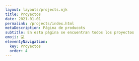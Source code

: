 ```yaml
---
layout: layouts/projects.njk
title: Proyectos
date: 2021-01-01
permalink: /projects/index.html
metaDescription: Página de producots
subtitle: En esta página se encuentran todos los proyectos
emoji: 💻
eleventyNavigation:
  key: Proyectos
  order: 4
---
```

